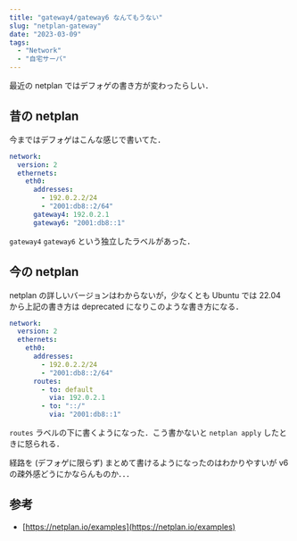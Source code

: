 ```yaml
---
title: "gateway4/gateway6 なんてもうない"
slug: "netplan-gateway"
date: "2023-03-09"
tags:
  - "Network"
  - "自宅サーバ"
---
```


最近の netplan ではデフォゲの書き方が変わったらしい．

## 昔の netplan

今まではデフォゲはこんな感じで書いてた．

```yaml
network:
  version: 2
  ethernets:
    eth0:
      addresses:
        - 192.0.2.2/24
        - "2001:db8::2/64"
      gateway4: 192.0.2.1
      gateway6: "2001:db8::1"
```

`gateway4` `gateway6` という独立したラベルがあった．

## 今の netplan

netplan の詳しいバージョンはわからないが，少なくとも Ubuntu では 22.04 から上記の書き方は deprecated になりこのような書き方になる．

```yaml
network:
  version: 2
  ethernets:
    eth0:
      addresses:
        - 192.0.2.2/24
        - "2001:db8::2/64"
      routes:
        - to: default
          via: 192.0.2.1
        - to: "::/"
          via: "2001:db8::1"
```

`routes` ラベルの下に書くようになった．こう書かないと `netplan apply` したときに怒られる．

経路を (デフォゲに限らず) まとめて書けるようになったのはわかりやすいが v6 の疎外感どうにかならんものか．．．

## 参考

- [https://netplan.io/examples](https://netplan.io/examples)
